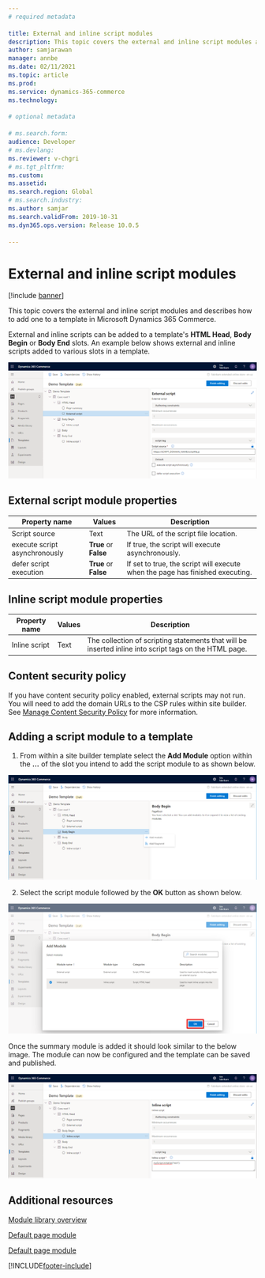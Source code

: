 ```yaml
---
# required metadata

title: External and inline script modules
description: This topic covers the external and inline script modules and describes how to add one to a template in Microsoft Dynamics 365 Commerce.
author: samjarawan
manager: annbe
ms.date: 02/11/2021
ms.topic: article
ms.prod: 
ms.service: dynamics-365-commerce
ms.technology: 

# optional metadata

# ms.search.form: 
audience: Developer
# ms.devlang: 
ms.reviewer: v-chgri
# ms.tgt_pltfrm: 
ms.custom: 
ms.assetid: 
ms.search.region: Global
# ms.search.industry: 
ms.author: samjar
ms.search.validFrom: 2019-10-31
ms.dyn365.ops.version: Release 10.0.5

---
```


# External and inline script modules

[!include [banner](includes/banner.md)]

This topic covers the external and inline script modules and describes how to add one to a template in Microsoft Dynamics 365 Commerce.

External and inline scripts can be added to a template's **HTML Head**, **Body Begin** or **Body End** slots.  An example below shows external and inline scripts added to various slots in a template.

![Script modules](media/script-modules-1.png)

## External script module properties

| Property name     | Values | Description |
|-------------------|--------|-------------|
| Script source | Text | The URL of the script file location. |
| execute script asynchronously | **True** or **False** | If true, the script will execute asynchronously. |
| defer script execution | **True** or **False** | If set to true, the script will execute when the page has finished executing. |

## Inline script module properties

| Property name     | Values | Description |
|-------------------|--------|-------------|
| Inline script | Text | The collection of scripting statements that will be inserted inline into script tags on the HTML page. |

## Content security policy

If you have content security policy enabled, external scripts may not run.  You will need to add the domain URLs to the CSP rules within site builder.  See [Manage Content Security Policy](manage-csp.md) for more information.

## Adding a script module to a template

1. From within a site builder template select the **Add Module** option within the **...** of the slot you intend to add the script module to as shown below.

![Add new module](media/script-modules-2.png)

2. Select the script module followed by the **OK** button as shown below. 

![Add script module](media/script-modules-3.png)

Once the summary module is added it should look similar to the below image.  The module can now be configured and the template can be saved and published.

![Inline script module added](media/script-modules-4.png)


## Additional resources

[Module library overview](starter-kit-overview.md)

[Default page module](core-page-summary-modules.md)

[Default page module](core-default-page-module.md)


[!INCLUDE[footer-include](../includes/footer-banner.md)]
